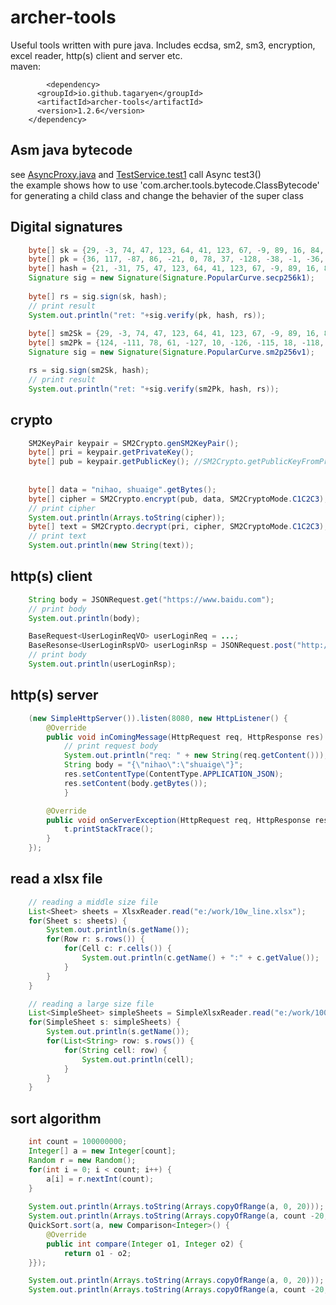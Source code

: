# archer-tools
Useful tools written with pure java. Includes ecdsa, sm2, sm3, encryption, excel reader, http(s) client and server etc.  
maven:
``` maven
        <dependency>
	  <groupId>io.github.tagaryen</groupId>  
	  <artifactId>archer-tools</artifactId>  
	  <version>1.2.6</version>  
	</dependency>  
```

## Asm java bytecode
see [AsyncProxy.java](https://github.com/Archerxy/archer-framework/blob/main/src/main/java/com/archer/framework/base/async/AsyncProxy.java) and [TestService.test1](https://github.com/Archerxy/archer-framework/blob/main/src/demos/com/archer/test/run/TestService.java) call Async test3()   
the example shows how to use 'com.archer.tools.bytecode.ClassBytecode' for generating a child class and change the behavier of the super class  

## Digital signatures  
``` java  
    byte[] sk = {29, -3, 74, 47, 123, 64, 41, 123, 67, -9, 89, 16, 84, 115, 18, -8, -41, -97, -57, 36, 103, 60, 115, -123, -5, -38, -97, 127, 32, -21, -25, 2};  
    byte[] pk = {36, 117, -87, 86, -21, 0, 78, 37, -128, -38, -1, -36, -74, -16, 60, -55, -46, 47, -29, -101, 95, 53, 113, 31, 0, 37, -46, 89, -70, -126, 10, -86, 44, -69, -127, -11, -19, 120, -83, 90, 46, 81, 15, -101, -16, -87, -106, -67, -33, -23, 18, 54, -67, 36, 99, 11, 59, -73, -96, 99, -98, 95, -115, -68};  
    byte[] hash = {21, -31, 75, 47, 123, 64, 41, 123, 67, -9, 89, 16, 84, 115, 18, -8, -41, -97, -57, 36, 103, 60, 115, -123, -5, -38, -97, 127, 32, -21, -25, 2};  
    Signature sig = new Signature(Signature.PopularCurve.secp256k1);  
  
    byte[] rs = sig.sign(sk, hash);  
    // print result  
    System.out.println("ret: "+sig.verify(pk, hash, rs));  
    
    byte[] sm2Sk = {29, -3, 74, 47, 123, 64, 41, 123, 67, -9, 89, 16, 84, 115, 18, -8, -41, -97, -57, 36, 103, 60, 115, -123, -5, -38, -97, 127, 32, -21, -25, 2};
    byte[] sm2Pk = {124, -111, 78, 61, -127, 10, -126, -115, 18, -118, 16, 64, 63, -12, 77, 32, 8, 95, -32, 73, 36, 98, 63, -81, -1, -112, -45, -87, -119, -31, -91, -5, -76, 120, -20, -101, -57, 45, -115, -110, -52, -50, 83, -74, -117, -113, -38, -51, -125, 18, -42, -84, 59, -33, -105, -3, 23, -8, 83, 51, 45, 74, -31, -105};
    Signature sig = new Signature(Signature.PopularCurve.sm2p256v1);

    rs = sig.sign(sm2Sk, hash);
    // print result
    System.out.println("ret: "+sig.verify(sm2Pk, hash, rs));
```   

## crypto
``` java  
    SM2KeyPair keypair = SM2Crypto.genSM2KeyPair();
    byte[] pri = keypair.getPrivateKey();
    byte[] pub = keypair.getPublicKey(); //SM2Crypto.getPublicKeyFromPrivateKey(pri);
    	
    	
    byte[] data = "nihao, shuaige".getBytes();
    byte[] cipher = SM2Crypto.encrypt(pub, data, SM2CryptoMode.C1C2C3);
    // print cipher
    System.out.println(Arrays.toString(cipher));
    byte[] text = SM2Crypto.decrypt(pri, cipher, SM2CryptoMode.C1C2C3);
    // print text
    System.out.println(new String(text));
```  

## http(s) client
``` java   
    String body = JSONRequest.get("https://www.baidu.com");
    // print body
    System.out.println(body);

    BaseRequest<UserLoginReqVO> userLoginReq = ...;
    BaseResonse<UserLoginRspVO> userLoginRsp = JSONRequest.post("http://localhost:8080/api/test/login", userLoginReq, new JavaTypeRef<BaseResonse<UserLoginRspVO>>() {});
    // print body
    System.out.println(userLoginRsp);
```  

## http(s) server
``` java  
    (new SimpleHttpServer()).listen(8080, new HttpListener() {
        @Override
        public void inComingMessage(HttpRequest req, HttpResponse res) {
            // print request body
            System.out.println("req: " + new String(req.getContent()));
            String body = "{\"nihao\":\"shuaige\"}";
            res.setContentType(ContentType.APPLICATION_JSON);
            res.setContent(body.getBytes());
            }

        @Override
        public void onServerException(HttpRequest req, HttpResponse res, Throwable t) {
            t.printStackTrace();
        }
    });
```  

## read a xlsx file
``` java  
    // reading a middle size file
    List<Sheet> sheets = XlsxReader.read("e:/work/10w_line.xlsx");
    for(Sheet s: sheets) {
        System.out.println(s.getName());
        for(Row r: s.rows()) {
            for(Cell c: r.cells()) {
                System.out.println(c.getName() + ":" + c.getValue());
            }
        }
    }

    // reading a large size file
    List<SimpleSheet> simpleSheets = SimpleXlsxReader.read("e:/work/100w_line.xlsx");
    for(SimpleSheet s: simpleSheets) {
        System.out.println(s.getName());
        for(List<String> row: s.rows()) {
            for(String cell: row) {
                System.out.println(cell);
            }
        }
    }
```  

## sort algorithm
``` java  
    int count = 100000000;
    Integer[] a = new Integer[count];
    Random r = new Random();
    for(int i = 0; i < count; i++) {
        a[i] = r.nextInt(count);
    }
	
    System.out.println(Arrays.toString(Arrays.copyOfRange(a, 0, 20)));
    System.out.println(Arrays.toString(Arrays.copyOfRange(a, count -20, count)));
    QuickSort.sort(a, new Comparison<Integer>() {
        @Override
        public int compare(Integer o1, Integer o2) {
            return o1 - o2;
    }});

    System.out.println(Arrays.toString(Arrays.copyOfRange(a, 0, 20)));
    System.out.println(Arrays.toString(Arrays.copyOfRange(a, count -20, count)));
```  

